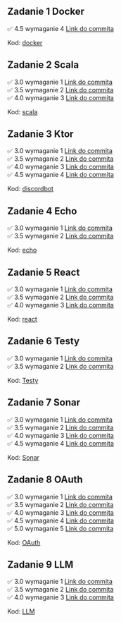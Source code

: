 ## Zadanie 1 Docker

✅ 4.5 wymaganie 4 [Link do commita](https://github.com/bartek-kachnic123/dockerExample/commit/cdf01513ca2b85ad47b9b3a324e3d3197b20aaba)

Kod: [docker](https://github.com/bartek-kachnic123/dockerExample/tree/main/docker)


## Zadanie 2 Scala

✅ 3.0 wymaganie 1 [Link do commita](https://github.com/bartek-kachnic123/dockerExample/commit/99a713c34278be724a1d868801c794d1ae89408c)  
✅ 3.5 wymaganie 2 [Link do commita](https://github.com/bartek-kachnic123/dockerExample/commit/4a3957c1ff2cb3e728b907bae5f747a720de0035)  
✅ 4.0 wymaganie 3 [Link do commita](https://github.com/bartek-kachnic123/dockerExample/commit/91593bae4abe9439eb45b6db3e66d84568937f9a)

Kod: [scala](https://github.com/bartek-kachnic123/dockerExample/tree/main/play-scala)

## Zadanie 3 Ktor

✅ 3.0 wymaganie 1 [Link do commita](https://github.com/bartek-kachnic123/dockerExample/commit/96a4109a2dbe472fa47408f50e82ddc5984e1657)  
✅ 3.5 wymaganie 2 [Link do commita](https://github.com/bartek-kachnic123/dockerExample/commit/65b2a67127765d0664d7df7b9c0dbdf16d91c6e2)  
✅ 4.0 wymaganie 3 [Link do commita](https://github.com/bartek-kachnic123/dockerExample/commit/c39bcc721e14a2d6c827a0f6b4f317d22bc0997f)  
✅ 4.5 wymaganie 4 [Link do commita](https://github.com/bartek-kachnic123/dockerExample/commit/6163487570a91228add0f90649a237fb253c9fcc)

Kod: [discordbot](https://github.com/bartek-kachnic123/dockerExample/tree/main/discordclientbot)

## Zadanie 4 Echo

✅ 3.0 wymaganie 1 [Link do commita](https://github.com/bartek-kachnic123/dockerExample/commit/7ff2ef71d847e832f93ce79c3476b777df526c3e)  
✅ 3.5 wymaganie 2 [Link do commita](https://github.com/bartek-kachnic123/dockerExample/commit/7ff2ef71d847e832f93ce79c3476b777df526c3e)  

Kod: [echo](https://github.com/bartek-kachnic123/dockerExample/tree/main/echo)

## Zadanie 5 React

✅ 3.0 wymaganie 1 [Link do commita](https://github.com/bartek-kachnic123/dockerExample/commit/0d15e5ec8b0bc35068fab6082b1e5625109c64bd)  
✅ 3.5 wymaganie 2 [Link do commita](https://github.com/bartek-kachnic123/dockerExample/commit/99a06a2b00ca6265f514d9dece9678764b0d9e53)  
✅ 4.0 wymaganie 3 [Link do commita](https://github.com/bartek-kachnic123/dockerExample/commit/99a06a2b00ca6265f514d9dece9678764b0d9e53)  

Kod: [react](https://github.com/bartek-kachnic123/dockerExample/tree/main/frontend-react)

## Zadanie 6 Testy

✅ 3.0 wymaganie 1 [Link do commita](https://github.com/bartek-kachnic123/dockerExample/commit/949cba311902d757d6ebee1dd56c2896091a8e2a)  
✅ 3.5 wymaganie 2 [Link do commita](https://github.com/bartek-kachnic123/dockerExample/commit/949cba311902d757d6ebee1dd56c2896091a8e2a)  

Kod: [Testy](https://github.com/bartek-kachnic123/dockerExample/tree/main/tests)

## Zadanie 7 Sonar

✅ 3.0 wymaganie 1 [Link do commita](https://github.com/bartek-kachnic123/dockerExample/commit/304cf1046a105dc5d0a1cf4d836415c0fe81395c)  
✅ 3.5 wymaganie 2 [Link do commita](https://github.com/bartek-kachnic123/dockerExample/commit/2188cfc4810f7567f3879dc1c150149538ed933b)  
✅ 4.0 wymaganie 3 [Link do commita](https://github.com/bartek-kachnic123/dockerExample/commit/2188cfc4810f7567f3879dc1c150149538ed933b)  
✅ 4.5 wymaganie 4 [Link do commita](https://github.com/bartek-kachnic123/dockerExample/commit/2188cfc4810f7567f3879dc1c150149538ed933b)

Kod: [Sonar](https://github.com/bartek-kachnic123/dockerExample/tree/main/sonar)

## Zadanie 8 OAuth

✅ 3.0 wymaganie 1 [Link do commita](https://github.com/bartek-kachnic123/dockerExample/commit/98d833887d5e70fe9d8edd677d6d0d168e104801)  
✅ 3.5 wymaganie 2 [Link do commita](https://github.com/bartek-kachnic123/dockerExample/commit/98d833887d5e70fe9d8edd677d6d0d168e104801)  
✅ 4.0 wymaganie 3 [Link do commita](https://github.com/bartek-kachnic123/dockerExample/commit/98d833887d5e70fe9d8edd677d6d0d168e104801)  
✅ 4.5 wymaganie 4 [Link do commita](https://github.com/bartek-kachnic123/dockerExample/commit/98d833887d5e70fe9d8edd677d6d0d168e104801)  
✅ 5.0 wymaganie 5 [Link do commita](https://github.com/bartek-kachnic123/dockerExample/commit/98d833887d5e70fe9d8edd677d6d0d168e104801)  

Kod: [OAuth](https://github.com/bartek-kachnic123/dockerExample/tree/main/oauth)

## Zadanie 9 LLM

✅ 3.0 wymaganie 1 [Link do commita](https://github.com/bartek-kachnic123/dockerExample/commit/f95e15981b2d28229bd363eec7c180892fe5f7ca)  
✅ 3.5 wymaganie 2 [Link do commita](https://github.com/bartek-kachnic123/dockerExample/commit/f95e15981b2d28229bd363eec7c180892fe5f7ca)  
✅ 4.0 wymaganie 3 [Link do commita](https://github.com/bartek-kachnic123/dockerExample/commit/f95e15981b2d28229bd363eec7c180892fe5f7ca)

Kod: [LLM](https://github.com/bartek-kachnic123/dockerExample/tree/main/llmchat)
